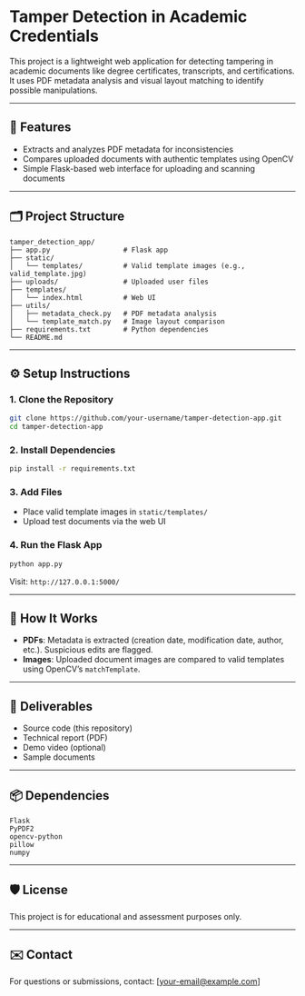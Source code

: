 # Tamper Detection in Academic Credentials

This project is a lightweight web application for detecting tampering in academic documents like degree certificates, transcripts, and certifications. It uses PDF metadata analysis and visual layout matching to identify possible manipulations.

---

## 🚀 Features

* Extracts and analyzes PDF metadata for inconsistencies
* Compares uploaded documents with authentic templates using OpenCV
* Simple Flask-based web interface for uploading and scanning documents

---

## 🗂️ Project Structure

```
tamper_detection_app/
├── app.py                  # Flask app
├── static/
│   └── templates/          # Valid template images (e.g., valid_template.jpg)
├── uploads/                # Uploaded user files
├── templates/
│   └── index.html          # Web UI
├── utils/
│   ├── metadata_check.py   # PDF metadata analysis
│   └── template_match.py   # Image layout comparison
├── requirements.txt        # Python dependencies
└── README.md
```

---

## ⚙️ Setup Instructions

### 1. Clone the Repository

```bash
git clone https://github.com/your-username/tamper-detection-app.git
cd tamper-detection-app
```

### 2. Install Dependencies

```bash
pip install -r requirements.txt
```

### 3. Add Files

* Place valid template images in `static/templates/`
* Upload test documents via the web UI

### 4. Run the Flask App

```bash
python app.py
```

Visit: `http://127.0.0.1:5000/`

---

## 🧪 How It Works

* **PDFs**: Metadata is extracted (creation date, modification date, author, etc.). Suspicious edits are flagged.
* **Images**: Uploaded document images are compared to valid templates using OpenCV’s `matchTemplate`.

---

## 📝 Deliverables

* Source code (this repository)
* Technical report (PDF)
* Demo video (optional)
* Sample documents

---

## 📦 Dependencies

```
Flask
PyPDF2
opencv-python
pillow
numpy
```

---

## 🛡️ License

This project is for educational and assessment purposes only.

---

## ✉️ Contact

For questions or submissions, contact: \[[your-email@example.com](mailto:your-email@example.com)]
